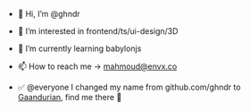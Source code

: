 - 👋 Hi, I’m @ghndr
- 👀 I’m interested in frontend/ts/ui-design/3D
- 🌱 I’m currently learning babylonjs
- 📫 How to reach me → mahmoud@envx.co

- ✅ @everyone I changed my name from github.com/ghndr to [Gaandurian](https://github.com/Gaandurian), find me there 👋
